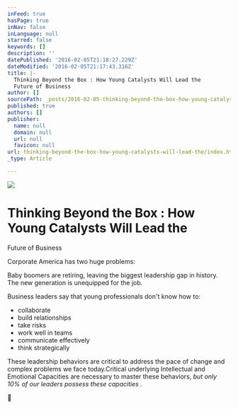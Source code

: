 ```yaml
---
inFeed: true
hasPage: true
inNav: false
inLanguage: null
starred: false
keywords: []
description: ''
datePublished: '2016-02-05T21:18:27.229Z'
dateModified: '2016-02-05T21:17:43.316Z'
title: |-
  Thinking Beyond the Box : How Young Catalysts Will Lead the
  Future of Business
author: []
sourcePath: _posts/2016-02-05-thinking-beyond-the-box-how-young-catalysts-will-lead-the.md
published: true
authors: []
publisher:
  name: null
  domain: null
  url: null
  favicon: null
url: thinking-beyond-the-box-how-young-catalysts-will-lead-the/index.html
_type: Article

---
```

![](https://the-grid-user-content.s3-us-west-2.amazonaws.com/27c1eae1-a0be-4347-8081-5a5ae8e0b34c.jpg)

# Thinking Beyond the Box : How Young Catalysts Will Lead the
Future of Business

Corporate America has two huge problems:

Baby
boomers are retiring, leaving the biggest leadership gap in history.    The new
generation is unequipped for the job.

Business leaders say that young professionals don't know how
to:

* collaborate
* build relationships
* take risks
* work well in teams
* communicate effectively
* think strategically

These leadership behaviors are critical to address the pace
of change and complex problems we face today.Critical underlying Intellectual and Emotional Capacities are necessary
to master these behaviors, _but only 10% of our leaders possess these capacities
._

